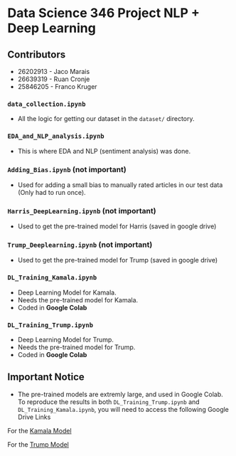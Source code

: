 # Data Science 346 Project NLP + Deep Learning

## Contributors

- 26202913 - Jaco Marais
- 26639319 - Ruan Cronje
- 25846205 - Franco Kruger

### `data_collection.ipynb`

- All the logic for getting our dataset in the `dataset/` directory.

### `EDA_and_NLP_analysis.ipynb`

- This is where EDA and NLP (sentiment analysis) was done.

### `Adding_Bias.ipynb` (not important)

- Used for adding a small bias to manually rated articles in our test data (Only had to run once).

### `Harris_DeepLearning.ipynb` (not important)

- Used to get the pre-trained model for Harris (saved in google drive)

### `Trump_Deeplearning.ipynb` (not important)

- Used to get the pre-trained model for Trump (saved in google drive)

### `DL_Training_Kamala.ipynb`

- Deep Learning Model for Kamala.
- Needs the pre-trained model for Kamala.
- Coded in **Google Colab**

### `DL_Training_Trump.ipynb`

- Deep Learning Model for Trump.
- Needs the pre-trained model for Trump.
- Coded in **Google Colab**

## Important Notice

- The pre-trained models are extremly large, and used in Google Colab. To reproduce the results in both `DL_Training_Trump.ipynb` and `DL_Training_Kamala.ipynb`, you will need to access the following Google Drive Links

For the [Kamala Model](https://drive.google.com/drive/folders/1GK0AOlX8rgyp1s0VxbcN4RMcSFD5hr-X)

For the [Trump Model](https://drive.google.com/drive/folders/1429hLaiQLpdOXL-mO1_IC5hOMxMTD7qa)